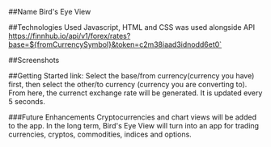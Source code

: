 ##Name
Bird's Eye View

##Technologies Used
Javascript, HTML and CSS was used alongside API https://finnhub.io/api/v1/forex/rates?base=${fromCurrencySymbol}&token=c2m38iaad3idnodd6et0`

##Screenshots


##Getting Started
link:
Select the base/from currency(currency you have) first, then select the other/to currency (currency you are converting to). From here, the currenct exchange rate will be generated.  It is updated every 5 seconds.

###Future Enhancements
Cryptocurrencies and chart views will be added to the app.  In the long term, Bird's Eye View will turn into an app for trading currencies, cryptos, commodities, indices and options.